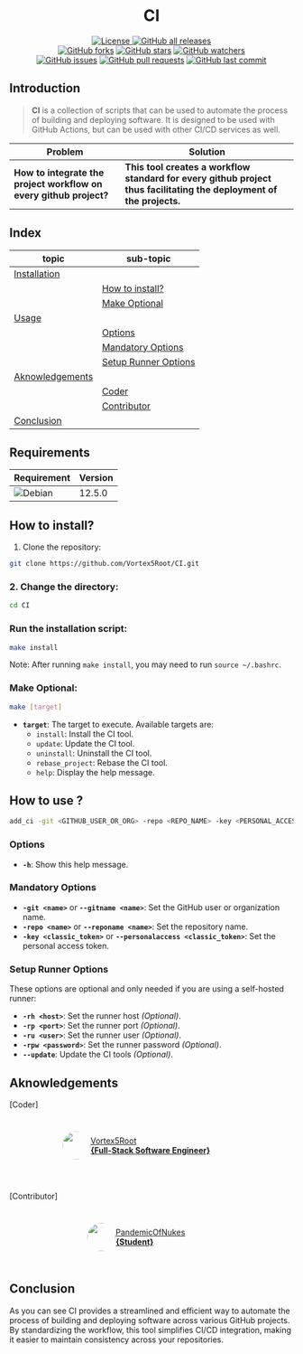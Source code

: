 <h1 align="center">CI</h1>
<p align="center">
    <a href="https://github.com/Vortex5Root/CI/blob/master/LICENSE"><img src="https://img.shields.io/github/license/Vortex5Root/CI.svg" alt="License">
    <a href="https://github.com/Vortex5Root/CI/releases"><img src="https://img.shields.io/github/downloads/Vortex5Root/CI/total.svg" alt="GitHub all releases"></a><br>
    <a href="https://github.com/Vortex5Root/CI/network"><img src="https://img.shields.io/github/forks/Vortex5Root/CI.svg" alt="GitHub forks"></a>
    <a href="https://github.com/Vortex5Root/CI/stargazers"><img src="https://img.shields.io/github/stars/Vortex5Root/CI.svg" alt="GitHub stars"></a>
    <a href="https://github.com/Vortex5Root/CI/watchers"><img src="https://img.shields.io/github/watchers/Vortex5Root/CI.svg" alt="GitHub watchers"></a><br>
    <a href="https://github.com/Vortex5Root/CI/issues"><img src="https://img.shields.io/github/issues/Vortex5Root/CI.svg" alt="GitHub issues"></a>
    <a href="https://github.com/Vortex5Root/CI/pulls"><img src="https://img.shields.io/github/issues-pr/Vortex5Root/CI.svg" alt="GitHub pull requests"></a>
    <a href="https://github.com/Vortex5Root/CI/commits/master"><img src="https://img.shields.io/github/last-commit/Vortex5Root/CI.svg" alt="GitHub last commit"></a>
</p>

## Introduction

> **CI** is a collection of scripts that can be used to automate the process of building and deploying software. It is designed to be used with GitHub Actions, but can be used with other CI/CD services as well.

| Problem | Solution |
| --- | --- |
| **How to integrate the project workflow on every github project?** | **This tool creates a workflow standard for every github project thus facilitating the deployment of the projects.** |

## Index

| topic | sub-topic | 
| --- | --- |
| [Installation](#how-to-install) | |
| | [How to install?](#how-to-install) |
| | [Make Optional](#make-optional) |
| [Usage](#how-to-use) | |
| | [Options](#options) |
| | [Mandatory Options](#mandatory-options) |
| | [Setup Runner Options](#setup-runner-options) |
| [Aknowledgements](#aknowledgements) | |
| | [Coder](#coder) |
| | [Contributor](#contributor) |
| [Conclusion](#conclusion) | |

## Requirements

| Requirement | Version |
| --- | --- |
| ![Debian](https://img.shields.io/badge/Debian-A81D33?style=flat&logo=debian&logoColor=white&style=for-the-badge) | 12.5.0 |

## How to install? 

1. Clone the repository:
```bash
git clone https://github.com/Vortex5Root/CI.git
```

### 2. Change the directory:
```bash
cd CI
```

### Run the installation script:
```bash
make install
```
Note: After running `make install`, you may need to run `source ~/.bashrc`.

### Make Optional:
```bash
make [target]
```
- **`target`**: The target to execute. Available targets are:
    - `install`: Install the CI tool.
    - `update`: Update the CI tool.
    - `uninstall`: Uninstall the CI tool.
    - `rebase_project`: Rebase the CI tool.
    - `help`: Display the help message.

## How to use ?

```bash
add_ci -git <GITHUB_USER_OR_ORG> -repo <REPO_NAME> -key <PERSONAL_ACCESS> [Runner-Options]
```
### Options

- **`-h`**: Show this help message.

### Mandatory Options

- **`-git <name>`** or **`--gitname <name>`**: Set the GitHub user or organization name.
- **`-repo <name>`** or **`--reponame <name>`**: Set the repository name.
- **`-key <classic_token>`** or **`--personalaccess <classic_token>`**: Set the personal access token.

### Setup Runner Options

These options are optional and only needed if you are using a self-hosted runner:

- **`-rh <host>`**: Set the runner host *(Optional)*.
- **`-rp <port>`**: Set the runner port *(Optional)*.
- **`-ru <user>`**: Set the runner user *(Optional)*.
- **`-rpw <password>`**: Set the runner password *(Optional)*.
- **`--update`**: Update the CI tools *(Optional)*.

## Aknowledgements

[Coder]

<a href="https://github.com/Vortex5Root">
    <div style="display: flex; justify-content: center; align-items: center; height: 100px; width: 450px;">
        <img src=https://avatars.githubusercontent.com/u/102427260?s=200&v=4 width=50 style="border-radius: 50%;">
        <a href="https://github.com/Vortex5Root">Vortex5Root <br><b>        {Full-Stack Software Engineer}</b></a>
    </div>
</a><br>

[Contributor]

<a href="https://github.com/PandemicOfNukes">
    <div style="display: flex; justify-content: center; align-items: center; height: 100px; width: 450px;">
        <img src=https://avatars.githubusercontent.com/u/59929476?s=200&v=4 width=50 style="border-radius: 50%;">
        <a href="https://github.com/PandemicOfNukes">PandemicOfNukes <br><b>        {Student}</b></a>
    </div>
</a>

## Conclusion
As you can see CI provides a streamlined and efficient way to automate the process of building and deploying software across various GitHub projects. By standardizing the workflow, this tool simplifies CI/CD integration, making it easier to maintain consistency across your repositories.
